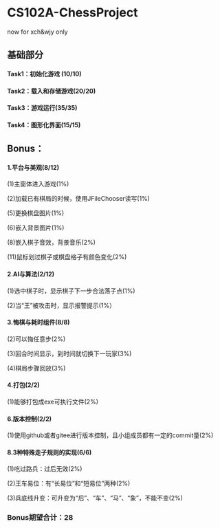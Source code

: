 # CS102A-ChessProject
now for xch&wjy only

## 基础部分
#### Task1：初始化游戏 (10/10)
#### Task2：载入和存储游戏(20/20)
#### Task3：游戏运行(35/35)
#### Task4：图形化界面(15/15)


## Bonus：

#### 1.平台与美观(8/12)
(1)主窗体进入游戏(1%)

(2)加载已有棋局的时候，使用JFileChooser读写(1%)

(5)更换棋盘图片(1%)

(6)嵌入背景图片(1%)

(8)嵌入棋子音效，背景音乐(2%)

(11)鼠标划过棋子或棋盘格子有颜色变化(2%)

#### 2.AI与算法(2/12)
(1)选中棋子时，显示棋子下一步合法落子点(1%)

(2)当“王”被攻击时，显示报警提示(1%）

#### 3.悔棋与耗时组件(8/8)

(2)可以悔任意步(2%)

(3)回合时间显示，到时间就切换下一玩家(3%)

(4)棋局步骤回放(3%)

#### 4.打包(2/2)

(1)能够打包成exe可执行文件(2%)

#### 6.版本控制(2/2)

(1)使用github或者gitee进行版本控制，且小组成员都有一定的commit量(2%)

#### 8.3种特殊走子规则的实现(6/6)

(1)吃过路兵：过后无效(2%)

(2)王车易位：有“长易位”和“短易位”两种(2%)

(3)兵底线升变：可升变为“后”、“车”、“马”、“象”，不能不变(2%)

### Bonus期望合计：28